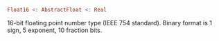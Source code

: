 ```julia
Float16 <: AbstractFloat <: Real
```

16-bit floating point number type (IEEE 754 standard). Binary format is 1 sign, 5 exponent, 10 fraction bits.
